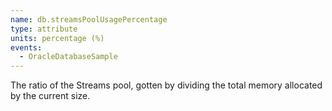 ```yaml
---
name: db.streamsPoolUsagePercentage
type: attribute
units: percentage (%)
events:
  - OracleDatabaseSample
---
```


The ratio of the Streams pool, gotten by dividing the total memory allocated by the current size.